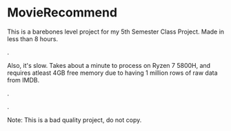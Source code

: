 # MovieRecommend
This is a barebones level project for my 5th Semester Class Project. Made in less than 8 hours.

.


Also, it's slow. Takes about a minute to process on Ryzen 7 5800H, and requires atleast 4GB free memory due to having 1 million rows of raw data from IMDB.


.



.

















Note: This is a bad quality project, do not copy.
